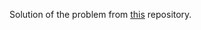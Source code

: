 Solution of the problem from [this](https://github.com/Ecwid/new-job/blob/master/IP-Addr-Counter-GO.md) repository.
